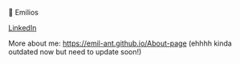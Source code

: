 :milky_way: Emilios

[LinkedIn](https://www.linkedin.com/in/emilios-antoun-a0abb2163/)

More about me: https://emil-ant.github.io/About-page (ehhhh kinda outdated now but need to update soon!)

